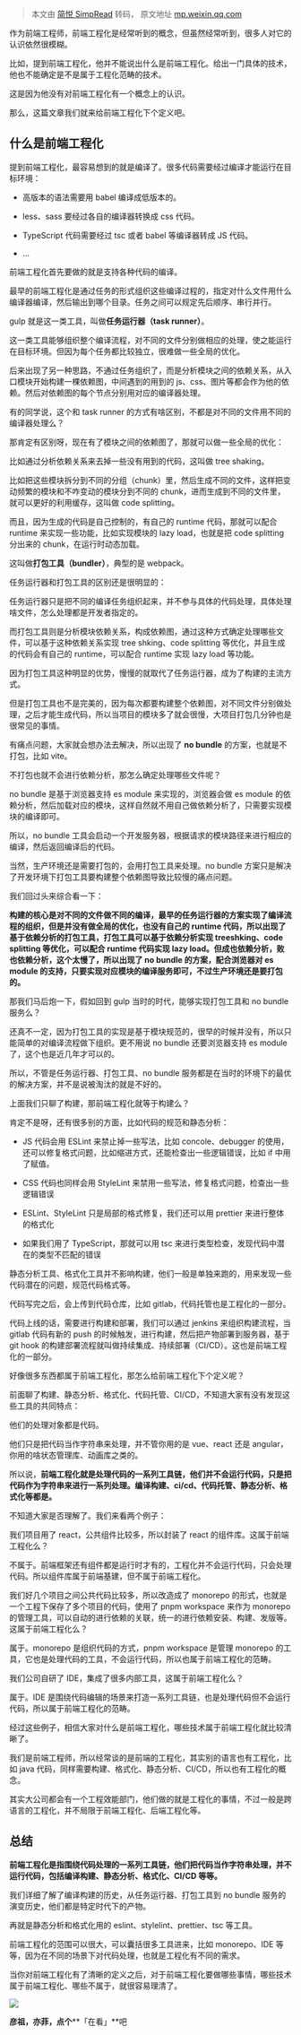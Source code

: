 > 本文由 [简悦 SimpRead](http://ksria.com/simpread/) 转码， 原文地址 [mp.weixin.qq.com](https://mp.weixin.qq.com/s/pVI1pmZdNIRWguoV5HKAeg)

作为前端工程师，前端工程化是经常听到的概念，但虽然经常听到，很多人对它的认识依然很模糊。

比如，提到前端工程化，他并不能说出什么是前端工程化。给出一门具体的技术，他也不能确定是不是属于工程化范畴的技术。

这是因为他没有对前端工程化有一个概念上的认识。

那么，这篇文章我们就来给前端工程化下个定义吧。

什么是前端工程化
--------

提到前端工程化，最容易想到的就是编译了。很多代码需要经过编译才能运行在目标环境：

*   高版本的语法需要用 babel 编译成低版本的。
    
*   less、sass 要经过各自的编译器转换成 css 代码。
    
*   TypeScript 代码需要经过 tsc 或者 babel 等编译器转成 JS 代码。
    
*   ...
    

前端工程化首先要做的就是支持各种代码的编译。

最早的前端工程化是通过任务的形式组织这些编译过程的，指定对什么文件用什么编译器编译，然后输出到哪个目录。任务之间可以规定先后顺序、串行并行。

gulp 就是这一类工具，叫做**任务运行器（task runner）**。

这一类工具能够组织整个编译流程，对不同的文件分别做相应的处理，使之能运行在目标环境。但因为每个任务都比较独立，很难做一些全局的优化。

后来出现了另一种思路，不通过任务组织了，而是分析模块之间的依赖关系，从入口模块开始构建一棵依赖图，中间遇到的用到的 js、css、图片等都会作为他的依赖。然后对依赖图的每个节点分别用对应的编译器处理。

有的同学说，这个和 task runner 的方式有啥区别，不都是对不同的文件用不同的编译器处理么？

那肯定有区别呀，现在有了模块之间的依赖图了，那就可以做一些全局的优化：

比如通过分析依赖关系来去掉一些没有用到的代码，这叫做 tree shaking。

比如把这些模块拆分到不同的分组（chunk）里，然后生成不同的文件，这样把变动频繁的模块和不咋变动的模块分到不同的 chunk，进而生成到不同的文件里，就可以更好的利用缓存，这叫做 code splitting。

而且，因为生成的代码是自己控制的，有自己的 runtime 代码，那就可以配合 runtime 来实现一些功能，比如实现模块的 lazy load，也就是把 code splitting 分出来的 chunk，在运行时动态加载。

这叫做**打包工具（bundler）**，典型的是 webpack。

任务运行器和打包工具的区别还是很明显的：

任务运行器只是把不同的编译任务组织起来，并不参与具体的代码处理，具体处理啥文件，怎么处理都是开发者指定的。

而打包工具则是分析模块依赖关系，构成依赖图，通过这种方式确定处理哪些文件，可以基于这种依赖关系实现 tree shking、code splitting 等优化，并且生成的代码会有自己的 runtime，可以配合 runtime 实现 lazy load 等功能。

因为打包工具这种明显的优势，慢慢的就取代了任务运行器，成为了构建的主流方式。

但是打包工具也不是完美的，因为每次都要构建整个依赖图，对不同文件分别做处理，之后才能生成代码，所以当项目的模块多了就会很慢，大项目打包几分钟也是很常见的事情。

有痛点问题，大家就会想办法去解决，所以出现了 **no bundle** 的方案，也就是不打包，比如 vite。

不打包也就不会进行依赖分析，那怎么确定处理哪些文件呢？

no bundle 是基于浏览器支持 es module 来实现的，浏览器会做 es module 的依赖分析，然后加载对应的模块，这样自然就不用自己做依赖分析了，只需要实现模块的编译即可。

所以，no bundle 工具会启动一个开发服务器，根据请求的模块路径来进行相应的编译，然后返回编译后的代码。

当然，生产环境还是需要打包的，会用打包工具来处理。no bundle 方案只是解决了开发环境下打包工具要构建整个依赖图导致比较慢的痛点问题。

我们回过头来综合看一下：

**构建的核心是对不同的文件做不同的编译，最早的任务运行器的方案实现了编译流程的组织，但是并没有做全局的优化，也没有自己的 runtime 代码，所以出现了基于依赖分析的打包工具，打包工具可以基于依赖分析实现 treeshking、code splitting 等优化，可以配合 runtime 代码实现 lazy load。但成也依赖分析，败也依赖分析，这个太慢了，所以出现了 no bundle 的方案，配合浏览器对 es module 的支持，只要实现对应模块的编译服务即可，不过生产环境还是要打包的。**

那我们马后炮一下，假如回到 gulp 当时的时代，能够实现打包工具和 no bundle 服务么？

还真不一定，因为打包工具的实现是基于模块规范的，很早的时候并没有，所以只能简单的对编译流程做下组织。更不用说 no bundle 还要浏览器支持 es module 了，这个也是近几年才可以的。

所以，不管是任务运行器、打包工具、no bundle 服务都是在当时的环境下的最优的解决方案，并不是说被淘汰的就是不好的。

上面我们只聊了构建，那前端工程化就等于构建么？

肯定不是呀，还有很多别的方面，比如代码的规范和静态分析：

*   JS 代码会用 ESLint 来禁止掉一些写法，比如 concole、debugger 的使用，还可以修复格式问题，比如缩进方式，还能检查出一些逻辑错误，比如 if 中用了赋值。
    
*   CSS 代码也同样会用 StyleLint 来禁用一些写法，修复格式问题，检查出一些逻辑错误
    
*   ESLint、StyleLint 只是局部的格式修复，我们还可以用 prettier 来进行整体的格式化
    
*   如果我们用了 TypeScript，那就可以用 tsc 来进行类型检查，发现代码中潜在的类型不匹配的错误
    

静态分析工具、格式化工具并不影响构建，他们一般是单独来跑的，用来发现一些代码潜在的问题，规范代码格式等。

代码写完之后，会上传到代码仓库，比如 gitlab，代码托管也是工程化的一部分。

代码上线的话，需要进行构建和部署，我们可以通过 jenkins 来组织构建流程，当 gitlab 代码有新的 push 的时候触发，进行构建，然后把产物部署到服务器，基于 git hook 的构建部署流程就叫做持续集成、持续部署（CI/CD）。这也是前端工程化的一部分。

好像很多东西都属于前端工程化，那怎么给前端工程化下个定义呢？

前面聊了构建、静态分析、格式化、代码托管、CI/CD，不知道大家有没有发现这些工具的共同特点：

他们的处理对象都是代码。

他们只是把代码当作字符串来处理，并不管你用的是 vue、react 还是 angular，你用的啥状态管理库、动画库之类的。

所以说，**前端工程化就是处理代码的一系列工具链，他们并不会运行代码，只是把代码作为字符串来进行一系列处理。编译构建、ci/cd、代码托管、静态分析、格式化等都是。**

不知道大家是否理解了。我们来看两个例子：

我们项目用了 react，公共组件比较多，所以封装了 react 的组件库。这属于前端工程化么？

不属于。前端框架还有组件都是运行时才有的，工程化并不会运行代码，只会处理代码。所以组件库属于前端基建，但不属于前端工程化。

我们好几个项目之间公共代码比较多，所以改造成了 monorepo 的形式，也就是一个工程下保存了多个项目的代码，使用了 pnpm workspace 来作为 monorepo 的管理工具，可以自动的进行依赖的关联，统一的进行依赖安装、构建、发版等。这属于前端工程化么？

属于。monorepo 是组织代码的方式，pnpm workspace 是管理 monorepo 的工具，它也是处理代码的工具，不会运行代码，所以也属于前端工程化的范畴。

我们公司自研了 IDE，集成了很多内部工具，这属于前端工程化么？

属于。IDE 是围绕代码编辑的场景来打造一系列工具链，也是处理代码但不会运行代码，所以属于前端工程化的范畴。

经过这些例子，相信大家对什么是前端工程化，哪些技术属于前端工程化就比较清晰了。

我们是前端工程师，所以经常谈的是前端的工程化，其实别的语言也有工程化，比如 java 代码，同样需要构建、格式化、静态分析、CI/CD，所以也有工程化的概念。

其实大公司都会有一个工程效能部门，他们做的就是工程化的事情，不过一般是跨语言的工程化，并不局限于前端工程化、后端工程化等。

总结
--

**前端工程化是指围绕代码处理的一系列工具链，他们把代码当作字符串处理，并不运行代码，包括编译构建、静态分析、格式化、CI/CD 等等。**

我们详细了解了编译构建的历史，从任务运行器、打包工具到 no bundle 服务的演变历史，他们都是特定时代下的产物。

再就是静态分析和格式化用的 eslint、stylelint、prettier、tsc 等工具。

前端工程化的范围可以很大，可以囊括很多工具进来，比如 monorepo、IDE 等等，因为在不同的场景下对代码处理，也就是工程化有不同的需求。

当你对前端工程化有了清晰的定义之后，对于前端工程化要做哪些事情，哪些技术属于前端工程化、哪些不属于，就很容易理清了。

![](https://mmbiz.qpic.cn/mmbiz_gif/5Q3ZxrD2qNDvxh93JHfZD80m7GhBmGicoYpnLCanxmxvpVm4ACYNms63xnCgKt1Py5rvMCEDkWebYCTpfDVBq7g/640?wx_fmt=gif)

**彦祖，亦菲，点个****「在看」**吧